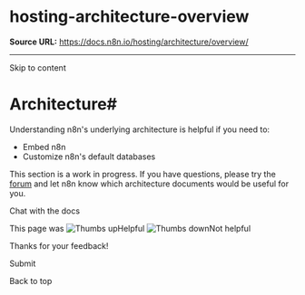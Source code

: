 # hosting-architecture-overview

**Source URL:** https://docs.n8n.io/hosting/architecture/overview/

---

Skip to content 

[ ](https://github.com/n8n-io/n8n-docs/edit/main/docs/hosting/architecture/overview.md "Edit this page")

# Architecture#

Understanding n8n's underlying architecture is helpful if you need to:

  * Embed n8n
  * Customize n8n's default databases



This section is a work in progress. If you have questions, please try the [forum](https://community.n8n.io/) and let n8n know which architecture documents would be useful for you.

Chat with the docs

This page was ![Thumbs up](/_images/assets/thumb_up.png)Helpful  ![Thumbs down](/_images/assets/thumb_down.png)Not helpful 

Thanks for your feedback! 

Submit 

Back to top